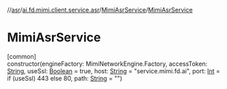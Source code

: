 //[asr](../../../index.md)/[ai.fd.mimi.client.service.asr](../index.md)/[MimiAsrService](index.md)/[MimiAsrService](-mimi-asr-service.md)

# MimiAsrService

[common]\
constructor(engineFactory: MimiNetworkEngine.Factory, accessToken: [String](https://kotlinlang.org/api/core/kotlin-stdlib/kotlin/-string/index.html), useSsl: [Boolean](https://kotlinlang.org/api/core/kotlin-stdlib/kotlin/-boolean/index.html) = true, host: [String](https://kotlinlang.org/api/core/kotlin-stdlib/kotlin/-string/index.html) = &quot;service.mimi.fd.ai&quot;, port: [Int](https://kotlinlang.org/api/core/kotlin-stdlib/kotlin/-int/index.html) = if (useSsl) 443 else 80, path: [String](https://kotlinlang.org/api/core/kotlin-stdlib/kotlin/-string/index.html) = &quot;&quot;)
